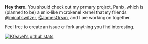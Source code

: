 **Hey there.** You should check out my primary project, Panix, which is (planned to be) a unix-like microkenel kernel that my friends [@micahswitzer](https://github.com/micahswitzer), [@JamesOrson](https://github.com/JamesOrson), and I are working on together.

Feel free to create an issue or fork anything you find interesting.

[![Kfeavel's github stats](https://github-readme-stats.vercel.app/api?username=kfeavel)](https://github.com/anuraghazra/github-readme-stats)
